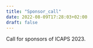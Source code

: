 ```yaml
---
title: "Sponsor_call"
date: 2022-08-09T17:28:03+02:00
draft: false
---
```

Call for sponsors of ICAPS 2023.
